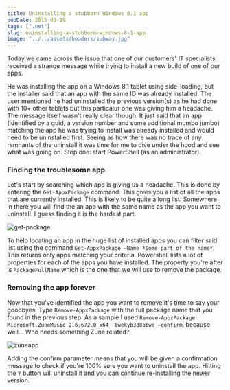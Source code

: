 ```yaml
---
title: Uninstalling a stubborn Windows 8.1 app
pubDate: 2015-03-19
tags: [".net"]
slug: uninstalling-a-stubborn-windows-8-1-app
image: "../../assets/headers/subway.jpg"
---
```


Today we came across the issue that one of our customers' IT specialists received a strange message while trying to install a new build of one of our apps.

He was installing the app on a Windows 8.1 tablet using side-loading, but the installer said that an app with the same ID was already installed. The user mentioned he had uninstalled the previous version(s) as he had done with 10+ other tablets but this particalur one was giving him a headache. The message itself wasn't really clear though. It just said that an app (identified by a guid, a version number and some additional mumbo jumbo) matching the app he was trying to install was already installed and would need to be uninstalled first. Seeing as how there was no trace of any remnants of the uninstall it was time for me to dive under the hood and see what was going on. Step one: start PowerShell (as an administrator).

### Finding the troublesome app

Let's start by searching which app is giving us a headache. This is done by entering the `Get-AppxPackage` command. This gives you a list of all the apps that are currently installed. This is likely to be quite a long list. Somewhere in there you will find the an app with the same name as the app you want to uninstall. I guess finding it is the hardest part.

![get-package](/images/posts/get-package.jpg)

To help locating an app in the huge list of installed apps you can filter said list using the command `Get-AppxPackage –Name *Some part of the name*`. This returns only apps matching your criteria. Powershell lists a lot of properties for each of the apps you have installed. The property you're after is `PackageFullName` which is the one that we will use to remove the package.

### Removing the app forever

Now that you've identified the app you want to remove it's time to say your goodbyes. Type `Remove-AppxPackage` with the full package name that you found in the previous step. As a sample I used `Remove-AppxPackage Microsoft.ZuneMusic_2.6.672.0_x64__8wekyb3d8bbwe –confirm`, because well... Who needs something Zune related?

![zuneapp](/images/posts/zuneapp1.jpg)

Adding the confirm parameter means that you will be given a confirmation message to check if you're 100% sure you want to uninstall the app. Hitting the `Y` button will uninstall it and you can continue re-installing the newer version.
